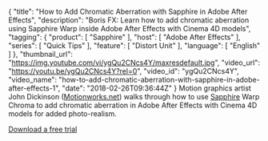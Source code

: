 {
  "title": "How to Add Chromatic Aberration with Sapphire in Adobe After Effects",
  "description": "Boris FX: Learn how to add chromatic aberration using Sapphire Warp inside Adobe After Effects with Cinema 4D models",
  "tagging": {
    "product": [
      "Sapphire"
    ],
    "host": [
      "Adobe After Effects"
    ],
    "series": [
      "Quick Tips"
    ],
    "feature": [
      "Distort Unit"
    ],
    "language": [
      "English"
    ]
  },
  "thumbnail_url": "https://img.youtube.com/vi/ygQu2CNcs4Y/maxresdefault.jpg",
  "video_url": "https://youtu.be/ygQu2CNcs4Y?rel=0",
  "video_id": "ygQu2CNcs4Y",
  "video_name": "how-to-add-chromatic-aberration-with-sapphire-in-adobe-after-effects-1",
  "date": "2018-02-26T09:36:44Z"
}
Motion graphics artist John Dickinson (<a href="http://www.motionworks.net" target="_blank">Motionworks.net</a>) walks through how to use [Sapphire](/products/sapphire/) Warp Chroma to add chromatic aberration in Adobe After Effects with Cinema 4D models for added photo-realism.   

[Download a free trial](/downloads?product=Sapphire "Download a free Sapphire trial")
